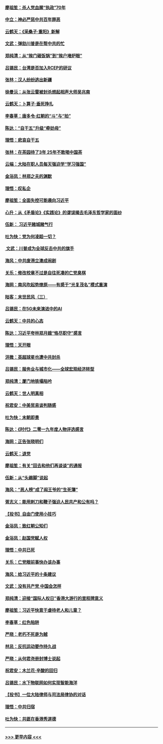 #### [廖祖笙：杀人党血腥“执政”70年](../pages/nsc993/n11745144.md?t=12270301) 
#### [中立：神必严惩中共百年罪恶](../pages/nsc993/n11744970.md?t=12270301) 
#### [云鹤天：《采桑子‧重阳》新解](../pages/nsc993/n11744948.md?t=12270301) 
#### [文武：弹劾川普是在帮中共的忙](../pages/nsc993/n11744758.md?t=12270301) 
#### [郑纯清：从“挨门砸饭锅”到“挨户堵炉眼”](../pages/nsc993/n11744745.md?t=12270301) 
#### [吕锡民：台湾是否加入RCEP的研议](../pages/nsc993/n11744701.md?t=12270301) 
#### [张林：汉人纷纷逃出新疆](../pages/nsc993/n11743530.md?t=12270301) 
#### [徐曼沅：从张云雷被封杀想起相声大师吴兆南](../pages/nsc993/n11741816.md?t=12270301) 
#### [云鹤天：卜算子‧垂死挣扎](../pages/nsc993/n11739956.md?t=12270301) 
#### [李春草：唐多令‧红朝的“斗”与“拍”](../pages/nsc993/n11739830.md?t=12270301) 
#### [陈达：“自干五”升级“牵妨母”](../pages/nsc993/n11739724.md?t=12270301) 
#### [理悟：悲哀自干五](../pages/nsc993/n11739547.md?t=12270301) 
#### [张林：在茶园待了3年 25年不敢喝中国茶](../pages/nsc993/n11739240.md?t=12270301) 
#### [云端：大陆在职人员每天强迫学“学习强国”](../pages/nsc993/n11738735.md?t=12270301) 
#### [金浴凤：林郑之夫的渊默](../pages/nsc993/n11737735.md?t=12270301) 
#### [理悟：叹私企](../pages/nsc993/n11737715.md?t=12270301) 
#### [廖祖笙：全面失控可能袭向习近平](../pages/nsc993/n11737704.md?t=12270301) 
#### [心升：从《矛盾论》《实践论》的谬误揭去毛泽东哲学家的面纱](../pages/nsc993/n11736962.md?t=12270301) 
#### [伍新： 习近平赌城赌气行](../pages/nsc993/n11736929.md?t=12270301) 
#### [吐为快：党为何凌蹈一切？](../pages/nsc993/n11736915.md?t=12270301) 
#### [ 文武：川普成为全球反击中共的旗手](../pages/nsc993/n11736882.md?t=12270301) 
#### [海风：中共废港立澳成闹剧](../pages/nsc993/n11735857.md?t=12270301) 
#### [关乐：修改校章不过是自往死凑的亡党臭棋](../pages/nsc993/n11735097.md?t=12270301) 
#### [海网：南风吹起势燎原——有感于“光复茂名”模式重演](../pages/nsc993/n11732308.md?t=12270301) 
#### [陆客：末世民风（三）](../pages/nsc993/n11732211.md?t=12270301) 
#### [吕锡民：在5G未来演进中的AI](../pages/nsc993/n11730010.md?t=12270301) 
#### [云鹤天：中共的心态](../pages/nsc993/n11729906.md?t=12270301) 
#### [陈达：习近平夸林郑月娥“恪尽职守”感言](../pages/nsc993/n11729881.md?t=12270301) 
#### [理悟：天开眼](../pages/nsc993/n11729699.md?t=12270301) 
#### [洪微：英超球星也遭中共封杀](../pages/nsc993/n11727243.md?t=12270301) 
#### [吕锡民：服务业与城市化——全球宏观经济转型](../pages/nsc993/n11725845.md?t=12270301) 
#### [郑纯清：厦门地铁塌陷吟](../pages/nsc993/n11725813.md?t=12270301) 
#### [云鹤天：世人明真相](../pages/nsc993/n11725621.md?t=12270301) 
#### [祝君安：中美贸易谈判随感](../pages/nsc993/n11725609.md?t=12270301) 
#### [吐为快：末朝即景](../pages/nsc993/n11723365.md?t=12270301) 
#### [陈达：《时代》二零一九年度人物评选感言](../pages/nsc993/n11723337.md?t=12270301) 
#### [海网：正告张晓明们](../pages/nsc993/n11723228.md?t=12270301) 
#### [云鹤天：退党](../pages/nsc993/n11723056.md?t=12270301) 
#### [廖祖笙：有关“回去和他们再谈谈”的通报](../pages/nsc993/n11722442.md?t=12270301) 
#### [伍新：从“头踢脚”说起](../pages/nsc993/n11722429.md?t=12270301) 
#### [海风：“恶人榜”成了阎王爷的“生死簿”](../pages/nsc993/n11722272.md?t=12270301) 
#### [胥志义：能用剌刀和鞭子强迫人民共产和公有吗？](../pages/nsc993/n11720569.md?t=12270301) 
#### [【投书】自由门使用小技巧](../pages/nsc993/n11720180.md?t=12270301) 
#### [金浴凤：致红朝公知们](../pages/nsc993/n11720563.md?t=12270301) 
#### [金浴凤：赵国党赋人权](../pages/nsc993/n11720533.md?t=12270301) 
#### [理悟：中共已死](../pages/nsc993/n11720233.md?t=12270301) 
#### [关乐：亡党眼前事快办该办事](../pages/nsc993/n11719160.md?t=12270301) 
#### [海风：给习近平的十条建议](../pages/nsc993/n11717616.md?t=12270301) 
#### [文武：没有共产党 中国会怎样](../pages/nsc993/n11717584.md?t=12270301) 
#### [郑纯清：迎接“国际人权日”香港大游行的里程牌意义](../pages/nsc993/n11717417.md?t=12270301) 
#### [廖祖笙：习近平快意于虐待老人和儿童？](../pages/nsc993/n11715313.md?t=12270301) 
#### [李春草：红色陷阱](../pages/nsc993/n11715029.md?t=12270301) 
#### [严晓：老朽不死是为贼](../pages/nsc993/n11712910.md?t=12270301) 
#### [林忌：反抗运动要作持久战](../pages/nsc993/n11712623.md?t=12270301) 
#### [严晓：从何君尧册封博士说起](../pages/nsc993/n11712465.md?t=12270301) 
#### [祝君安：木兰花·辛酸的回归](../pages/nsc993/n11712381.md?t=12270301) 
#### [吕锡民：水下物联网如何实现智能海洋](../pages/nsc993/n11711158.md?t=12270301) 
#### [【投书】一位大陆律师与司法局律协的对话](../pages/nsc993/n11709675.md?t=12270301) 
#### [理悟：中共归宿](../pages/nsc993/n11710059.md?t=12270301) 
#### [吐为快：共匪在香港秀道德](../pages/nsc993/n11709979.md?t=12270301) 

----
#### [ >>> 更早内容 <<< ](../indexes/nsc993-earlier.md)
